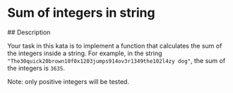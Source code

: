 # Sum of integers in string

## Description

Your task in this kata is to implement a function that calculates the sum of the integers inside a string. For example, in the string `"The30quick20brown10f0x1203jumps914ov3r1349the102l4zy dog"`, the sum of the integers is `3635`.

Note: only positive integers will be tested.
